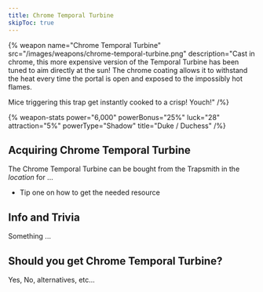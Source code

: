 ```yaml
---
title: Chrome Temporal Turbine
skipToc: true
---
```


{% weapon
 name="Chrome Temporal Turbine"
 src="/images/weapons/chrome-temporal-turbine.png"
 description="Cast in chrome, this more expensive version of the Temporal Turbine has been tuned to aim directly at the sun! The chrome coating allows it to withstand the heat every time the portal is open and exposed to the impossibly hot flames.

Mice triggering this trap get instantly cooked to a crisp! Youch!"
/%}

{% weapon-stats
 power="6,000"
 powerBonus="25%"
 luck="28"
 attraction="5%"
 powerType="Shadow"
 title="Duke / Duchess"
/%}

## Acquiring Chrome Temporal Turbine

The Chrome Temporal Turbine can be bought from the Trapsmith in the *location* for ...

- Tip one on how to get the needed resource

## Info and Trivia

Something ...

## Should you get Chrome Temporal Turbine?

Yes, No, alternatives, etc...
